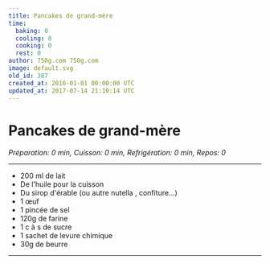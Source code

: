 ```yaml
---
title: Pancakes de grand-mère
time:
  baking: 0
  cooling: 0
  cooking: 0
  rest: 0
author: 750g.com 750g.com
image: default.svg
old_id: 387
created_at: 2016-01-01 00:00:00 UTC
updated_at: 2017-07-14 21:10:14 UTC
---
```


# Pancakes de grand-mère

*Préparation: 0 min, Cuisson: 0 min, Refrigération: 0 min, Repos: 0*

---

- 200 ml de lait
- De l'huile pour la cuisson
- Du sirop d'érable (ou autre nutella , confiture...)
- 1 œuf
- 1 pincée de sel
- 120g de farine
- 1 c à s de sucre
- 1 sachet de levure chimique
- 30g de beurre

---



